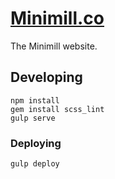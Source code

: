 [Minimill.co](http://minimill.co)
=================================

The Minimill website.

## Developing

```
npm install
gem install scss_lint
gulp serve
```

### Deploying

```
gulp deploy
```

